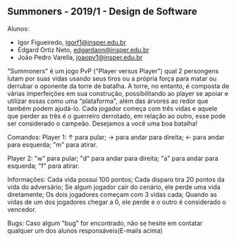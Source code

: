 Summoners - 2019/1 - Design de Software
------------------------------------------------

Alunos: 
- Igor Figueiredo, igorf1@insper.edu.br
- Edgard Ortiz Neto, edgardaon@insper.edu.br
- João Pedro Varella, joaopv1@insper.edu.br

"Summoners" é um jogo PvP ("Player versus Player") qual 2 persongens lutam por suas vidas usando seus tiros ou a própria força para matar ou derrubar o oponente da torre de batalha. A torre, no entanto, é composta de várias imperfeições em sua construção, possibilitando ao player se apoiar e utilizar essas como uma "plataforma", além das árvores ao redor que também podem ajudá-lo. Cada jogador começa com três vidas e aquele que perder as três é o guerreiro derrotado, em relação ao outro, esse pode ser considerado o campeão.
Desejamos a você uma boa batalha!

Comandos:
  Player 1:
  ↑ para pular;
  → para andar para direita;
  ← para andar para esquerda;
  "m" para atirar.

  Player 2:
  "w" para pular;
  "d" para andar para direita;
  "a" para andar para esquerda;
  "f" para atirar.
 
 Informações:
  Cada vida possuí 100 pontos;
  Cada disparo tira 20 pontos da vida do adversário;
  Se algum jogador cair do cenário, ele perde uma vida diretamente;
  Os dois jogadores começam com 3 vidas cada;
  Quando as vidas de um dos jogadores chegar a 0, ele perde e o outro é considerado o vencedor.
  
  Bugs:
    Caso algum "bug" for encontrado, não se hesite em contatar qualquer um dos alunos responsáveis(E-mails acima)
